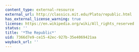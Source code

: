 ```yaml
---
content_type: external-resource
external_url: http://classics.mit.edu/Plato/republic.html
has_external_license_warning: true
license: https://en.wikipedia.org/wiki/All_rights_reserved
status: ''
title: '*The Republic*'
uid: 7366d7e9-ce15-42ec-927b-35e4069421aa
wayback_url: ''
---
```

